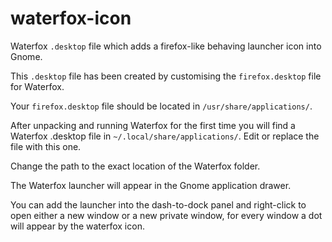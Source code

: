 # waterfox-icon
Waterfox `.desktop` file which adds a firefox-like behaving launcher icon into Gnome.

This `.desktop` file has been created by customising the `firefox.desktop` file for Waterfox.

Your `firefox.desktop` file should be located in `/usr/share/applications/`.

After unpacking and running Waterfox for the first time you will find a Waterfox .desktop file in `~/.local/share/applications/`. Edit or replace the file with this one.

Change the path to the exact location of the Waterfox folder.

The Waterfox launcher will appear in the Gnome application drawer.

You can add the launcher into the dash-to-dock panel and right-click to open either a new window or a new private window, for every window a dot will appear by the waterfox icon.

